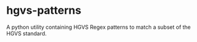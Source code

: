 # hgvs-patterns
A python utility containing HGVS Regex patterns to match a subset of the HGVS standard.
